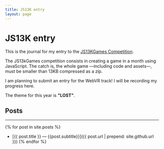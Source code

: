 ```yaml
---
title: JS13K entry
layout: page
---
```


# JS13K entry

This is the journal for my entry to the [JS13KGames Competition](http://js13kgames.com).

The JS13kGames competition consists in creating a game in a month using
JavaScript. The catch is, the whole game —including code and assets—, must be
smaller than 13KB compressed as a zip.

I am planning to submit an entry for the WebVR track! I will be recording my
progress here.

The theme for this year is **"LOST"**.

## Posts
---

{% for post in site.posts %}
  - [{{ post.title }} — {{post.subtitle}}]({{ post.url | prepend: site.github.url }})
{% endfor %}
